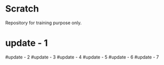 # Scratch
Repository for training purpose only.
# update - 1
#update - 2
#update - 3
#update - 4
#update - 5
#update - 6
#update - 7
